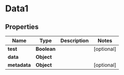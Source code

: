 
# Data1

## Properties
Name | Type | Description | Notes
------------ | ------------- | ------------- | -------------
**test** | **Boolean** |  |  [optional]
**data** | **Object** |  | 
**metadata** | **Object** |  |  [optional]



